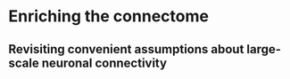 # Enriching the connectome

## Revisiting convenient assumptions about large-scale neuronal connectivity
